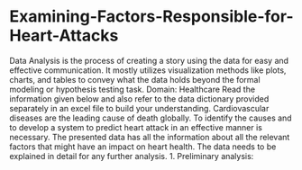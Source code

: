 # Examining-Factors-Responsible-for-Heart-Attacks
Data Analysis is the process of creating a story using the data for easy and effective communication. It mostly utilizes visualization methods like plots, charts, and tables to convey what the data holds beyond the formal modeling or hypothesis testing task.  Domain: Healthcare  Read the information given below and also refer to the data dictionary provided separately in an excel file to build your understanding.  Cardiovascular diseases are the leading cause of death globally. To identify the causes and to develop a system to predict heart attack in an effective manner is necessary. The presented data has all the information about all the relevant factors that might have an impact on heart health. The data needs to be explained in detail for any further analysis.  1. Preliminary analysis:
